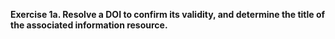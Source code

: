 **Exercise 1a. Resolve a DOI to confirm its validity, and determine the title of the associated information resource.**
